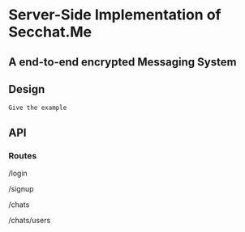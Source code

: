 # Server-Side Implementation of Secchat.Me
## A end-to-end encrypted Messaging System

## Design

```
Give the example
```


## API

### Routes

/login

/signup

/chats  

/chats/users
